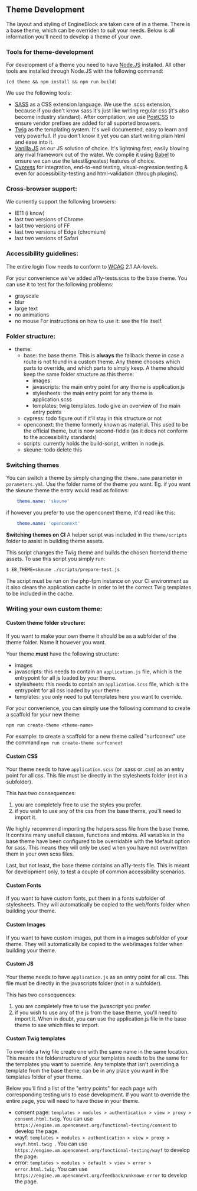 ## Theme Development

The layout and styling of EngineBlock are taken care of in a theme. There is a base theme, which can be overriden to suit your needs.  Below is all information you'll need to develop a theme of your own.


### Tools for theme-development

For development of a theme you need to have [Node.JS][nodejs] installed.
All other tools are installed through Node.JS with the following command:

```
(cd theme && npm install && npm run build)
```

We use the following tools:
- [SASS][sass] as a CSS extension language.  We use the .scss extension, because if you don't know sass it's just like writing regular css (it's also become industry standard).  After compilation, we use [PostCSS][postcss] to ensure vendor prefixes are added for all suported browsers.
- [Twig][twig] as the templating system.  It's well documented, easy to learn and very powerfull.  If you don't know it yet you can start writing plain html and ease into it.
- [Vanilla JS][vanilla.js] as our JS solution of choice.  It's lightning fast, easily blowing any rival framework out of the water.  We compile it using [Babel][babel] to ensure we can use the latest&greatest features of choice.
- [Cypress][cypress] for integration, end-to-end testing, visual-regression testing & even for accessibility-testing and html-validation (through plugins).

### Cross-browser support:

We currently support the following browsers:
- IE11 (i know)
- last two versions of Chrome
- last two versions of FF
- last two versions of Edge (chromium)
- last two versions of Safari

### Accessibility guidelines:

The entire login flow needs to conform to [WCAG][wcag] 2.1 AA-levels.

For your convenience we've added a11y-tests.scss to the base theme.  You can use it to test for the following problems:
- grayscale
- blur
- large text
- no animations
- no mouse
For instructions on how to use it: see the file itself.

### Folder structure:

- theme:
    - base: the base theme.  This is **always** the fallback theme in case a route is not found in a custom theme.  Any theme chooses which parts to override, and which parts to simply keep.  A theme should keep the same folder structure as this theme:
        - images
        - javascripts: the main entry point for any theme is application.js
        - stylesheets: the main entry point for any theme is application.scss
        - templates: twig templates.  todo give an overview of the main entry points
    - cypress: todo figure out if it'll stay in this structure or not
    - openconext: the theme formerly known as material.  This used to be the official theme, but is now second-fiddle (as it does not conform to the accessibility standards)
    - scripts: currently holds the build-script, written in node.js.
    - skeune: todo delete this

### Switching themes

You can switch a theme by simply changing the `theme.name` parameter in `parameters.yml`.  Use the folder name of the theme you want.  Eg. if you want the skeune theme the entry would read as follows:

```yaml
    theme.name: 'skeune'
```

if however you prefer to use the openconext theme, it'd read like this:

```yaml
    theme.name: 'openconext'
```

**Switching themes on CI**
A helper script was included in the `theme/scripts` folder to assist in building theme assets.

This script changes the Twig theme and builds the chosen frontend theme assets. To use this script you simply run:

```bash
$ EB_THEME=skeune ./scripts/prepare-test.js
```

The script must be run on the php-fpm instance on your CI environment as it also clears the application cache in order to let the correct Twig templates to be included in the cache.

### Writing your own custom theme:

#### Custom theme folder structure:

If you want to make your own theme it should be as a subfolder of the theme folder.  Name it however you want.

Your theme **must** have the following structure:
- images
- javascripts: this needs to contain an `application.js` file, which is the entrypoint for all js loaded by your theme.
- stylesheets: this needs to contain an `application.scss` file, which is the entrypoint for all css loaded by your theme.
- templates: you only need to put templates here you want to override.

For your convenience, you can simply use the following command to create a scaffold for your new theme:

`npm run create-theme <theme-name>`

For example: to create a scaffold for a new theme called "surfconext" use the command `npm run create-theme surfconext`

#### Custom CSS

Your theme needs to have `application.scss` (or .sass or .css) as an entry point for all css.  This file must be directly in the stylesheets folder (not in a subfolder).

This has two consequences:
1. you are completely free to use the styles you prefer.
2. if you wish to use any of the css from the base theme, you'll need to import it.

We highly recommend importing the helpers.scss file from the base theme.  It contains many usefull classes, functions and mixins.
All variables in the base theme have been configured to be overridable with the !default option for sass.  This means they will only be used when you have not overwritten them in your own scss files.

Last, but not least, the base theme contains an a11y-tests file.  This is meant for development only, to test a couple of common accessibility scenarios.

#### Custom Fonts

If you want to have custom fonts, put them in a fonts subfolder of stylesheets.  They will automatically be copied to the web/fonts folder when building your theme.

#### Custom Images

If you want to have custom images, put them in a images subfolder of your theme.  They will automatically be copied to the web/images folder when building your theme.

#### Custom JS

Your theme needs to have `application.js` as an entry point for all css.  This file must be directly in the javascripts folder (not in a subfolder).

This has two consequences:
1. you are completely free to use the javascript you prefer.
2. if you wish to use any of the js from the base theme, you'll need to import it.  When in doubt, you can use the application.js file in the base theme to see which files to import.

#### Custom Twig templates

To override a twig file create one with the same name in the same location.  This means the folderstructure of your templates needs to be the same for the templates you want to override.  Any template that isn't overriding a template from the base theme, can be in any place you want in the templates folder of your theme.

Below you'll find a list of the "entry points" for each page with corresponding testing urls to ease development.  If you want to override the entire page, you will need to have those in your theme.
- consent page: `templates > modules > authentication > view > proxy > consent.html.twig`.  You can use `https://engine.vm.openconext.org/functional-testing/consent` to develop the page.
- wayf: `templates > modules > authentication > view > proxy > wayf.html.twig `.  You can use `https://engine.vm.openconext.org/functional-testing/wayf` to develop the page.
- error: `templates > modules > default > view > error > error.html.twig`.  You can use `https://engine.vm.openconext.org/feedback/unknown-error` to develop the page.

[babel]: https://babeljs.io/
[cypress]: https://www.cypress.io/
[nodejs]: https://nodejs.org/en/
[postcss]: https://postcss.org/
[sass]: https://sass-lang.com/
[twig]: https://twig.symfony.com/
[vanilla.js]: https://learnvanillajs.com/
[wcag]: https://www.w3.org/WAI/standards-guidelines/wcag/
